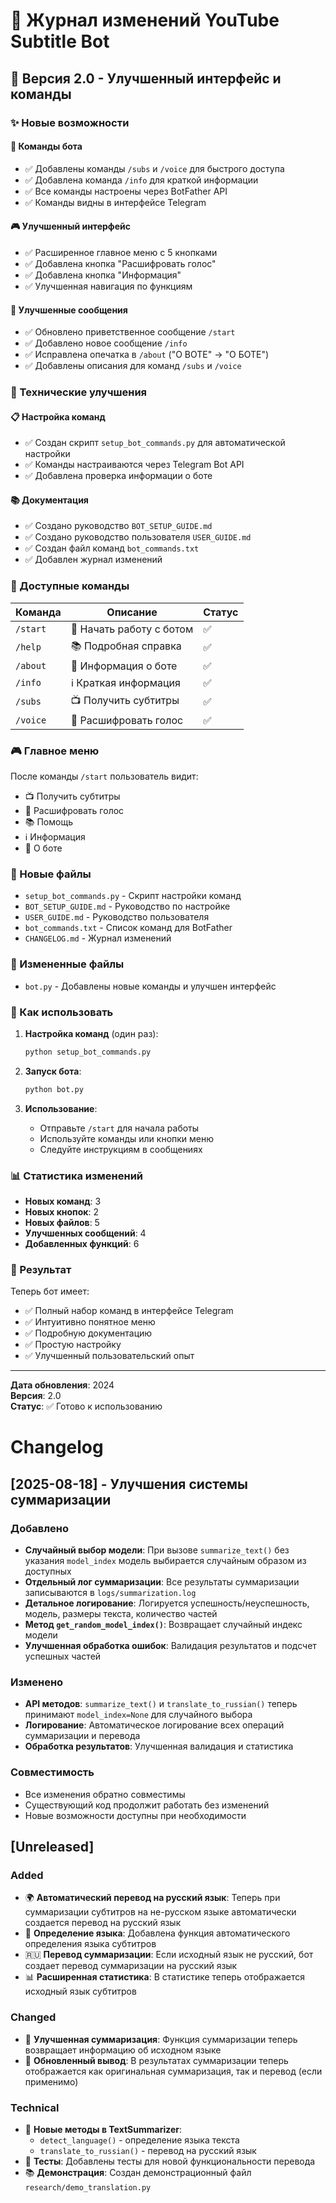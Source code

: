 # 📝 Журнал изменений YouTube Subtitle Bot

## 🚀 Версия 2.0 - Улучшенный интерфейс и команды

### ✨ Новые возможности

#### 🎯 Команды бота
- ✅ Добавлены команды `/subs` и `/voice` для быстрого доступа
- ✅ Добавлена команда `/info` для краткой информации
- ✅ Все команды настроены через BotFather API
- ✅ Команды видны в интерфейсе Telegram

#### 🎮 Улучшенный интерфейс
- ✅ Расширенное главное меню с 5 кнопками
- ✅ Добавлена кнопка "Расшифровать голос"
- ✅ Добавлена кнопка "Информация"
- ✅ Улучшенная навигация по функциям

#### 📱 Улучшенные сообщения
- ✅ Обновлено приветственное сообщение `/start`
- ✅ Добавлено новое сообщение `/info`
- ✅ Исправлена опечатка в `/about` ("О BOTE" → "О БОТЕ")
- ✅ Добавлены описания для команд `/subs` и `/voice`

### 🔧 Технические улучшения

#### 📋 Настройка команд
- ✅ Создан скрипт `setup_bot_commands.py` для автоматической настройки
- ✅ Команды настраиваются через Telegram Bot API
- ✅ Добавлена проверка информации о боте

#### 📚 Документация
- ✅ Создано руководство `BOT_SETUP_GUIDE.md`
- ✅ Создано руководство пользователя `USER_GUIDE.md`
- ✅ Создан файл команд `bot_commands.txt`
- ✅ Добавлен журнал изменений

### 🎯 Доступные команды

| Команда | Описание | Статус |
|---------|----------|--------|
| `/start` | 🚀 Начать работу с ботом | ✅ |
| `/help` | 📚 Подробная справка | ✅ |
| `/about` | 🤖 Информация о боте | ✅ |
| `/info` | ℹ️ Краткая информация | ✅ |
| `/subs` | 📺 Получить субтитры | ✅ |
| `/voice` | 🎤 Расшифровать голос | ✅ |

### 🎮 Главное меню

После команды `/start` пользователь видит:
- 📺 Получить субтитры
- 🎤 Расшифровать голос  
- 📚 Помощь
- ℹ️ Информация
- 🤖 О боте

### 📁 Новые файлы

- `setup_bot_commands.py` - Скрипт настройки команд
- `BOT_SETUP_GUIDE.md` - Руководство по настройке
- `USER_GUIDE.md` - Руководство пользователя
- `bot_commands.txt` - Список команд для BotFather
- `CHANGELOG.md` - Журнал изменений

### 🔄 Измененные файлы

- `bot.py` - Добавлены новые команды и улучшен интерфейс

### 🚀 Как использовать

1. **Настройка команд** (один раз):
   ```bash
   python setup_bot_commands.py
   ```

2. **Запуск бота**:
   ```bash
   python bot.py
   ```

3. **Использование**:
   - Отправьте `/start` для начала работы
   - Используйте команды или кнопки меню
   - Следуйте инструкциям в сообщениях

### 📊 Статистика изменений

- **Новых команд**: 3
- **Новых кнопок**: 2
- **Новых файлов**: 5
- **Улучшенных сообщений**: 4
- **Добавленных функций**: 6

### 🎉 Результат

Теперь бот имеет:
- ✅ Полный набор команд в интерфейсе Telegram
- ✅ Интуитивно понятное меню
- ✅ Подробную документацию
- ✅ Простую настройку
- ✅ Улучшенный пользовательский опыт

---

**Дата обновления**: 2024  
**Версия**: 2.0  
**Статус**: ✅ Готово к использованию 

# Changelog

## [2025-08-18] - Улучшения системы суммаризации

### Добавлено
- **Случайный выбор модели**: При вызове `summarize_text()` без указания `model_index` модель выбирается случайным образом из доступных
- **Отдельный лог суммаризации**: Все результаты суммаризации записываются в `logs/summarization.log`
- **Детальное логирование**: Логируется успешность/неуспешность, модель, размеры текста, количество частей
- **Метод `get_random_model_index()`**: Возвращает случайный индекс модели
- **Улучшенная обработка ошибок**: Валидация результатов и подсчет успешных частей

### Изменено
- **API методов**: `summarize_text()` и `translate_to_russian()` теперь принимают `model_index=None` для случайного выбора
- **Логирование**: Автоматическое логирование всех операций суммаризации и перевода
- **Обработка результатов**: Улучшенная валидация и статистика

### Совместимость
- Все изменения обратно совместимы
- Существующий код продолжит работать без изменений
- Новые возможности доступны при необходимости

## [Unreleased]

### Added
- 🌍 **Автоматический перевод на русский язык**: Теперь при суммаризации субтитров на не-русском языке автоматически создается перевод на русский язык
- 🎯 **Определение языка**: Добавлена функция автоматического определения языка субтитров
- 🇷🇺 **Перевод суммаризации**: Если исходный язык не русский, бот создает перевод суммаризации на русский язык
- 📊 **Расширенная статистика**: В статистике теперь отображается исходный язык субтитров

### Changed
- 🤖 **Улучшенная суммаризация**: Функция суммаризации теперь возвращает информацию об исходном языке
- 📝 **Обновленный вывод**: В результатах суммаризации теперь отображается как оригинальная суммаризация, так и перевод (если применимо)

### Technical
- 🔧 **Новые методы в TextSummarizer**:
  - `detect_language()` - определение языка текста
  - `translate_to_russian()` - перевод на русский язык
- 🧪 **Тесты**: Добавлены тесты для новой функциональности перевода
- 📚 **Демонстрация**: Создан демонстрационный файл `research/demo_translation.py` 